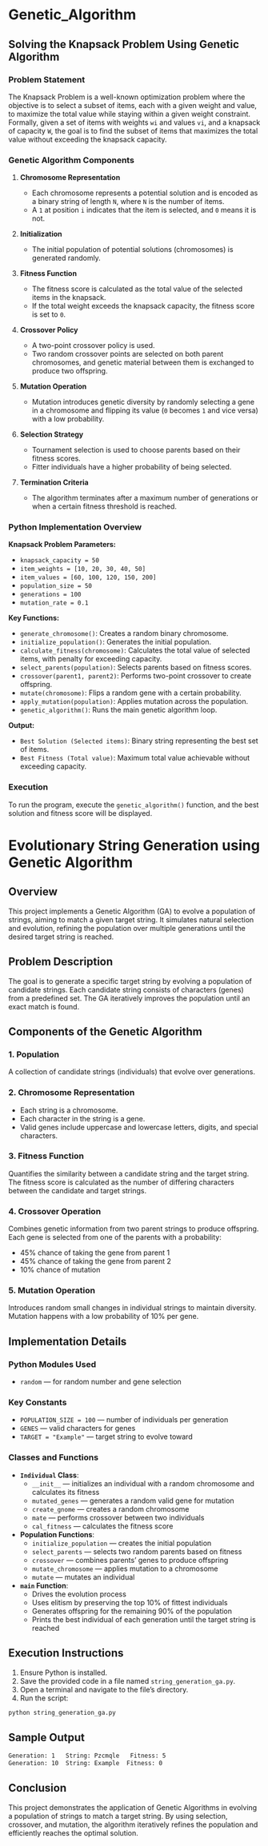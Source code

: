 # Genetic_Algorithm
## Solving the Knapsack Problem Using Genetic Algorithm

### Problem Statement
The Knapsack Problem is a well-known optimization problem where the objective is to select a subset of items, each with a given weight and value, to maximize the total value while staying within a given weight constraint. Formally, given a set of items with weights `wi` and values `vi`, and a knapsack of capacity `W`, the goal is to find the subset of items that maximizes the total value without exceeding the knapsack capacity.

### Genetic Algorithm Components

1. **Chromosome Representation**  
   - Each chromosome represents a potential solution and is encoded as a binary string of length `N`, where `N` is the number of items.  
   - A `1` at position `i` indicates that the item is selected, and `0` means it is not.

2. **Initialization**  
   - The initial population of potential solutions (chromosomes) is generated randomly.

3. **Fitness Function**  
   - The fitness score is calculated as the total value of the selected items in the knapsack.  
   - If the total weight exceeds the knapsack capacity, the fitness score is set to `0`.

4. **Crossover Policy**  
   - A two-point crossover policy is used.  
   - Two random crossover points are selected on both parent chromosomes, and genetic material between them is exchanged to produce two offspring.

5. **Mutation Operation**  
   - Mutation introduces genetic diversity by randomly selecting a gene in a chromosome and flipping its value (`0` becomes `1` and vice versa) with a low probability.

6. **Selection Strategy**  
   - Tournament selection is used to choose parents based on their fitness scores.  
   - Fitter individuals have a higher probability of being selected.

7. **Termination Criteria**  
   - The algorithm terminates after a maximum number of generations or when a certain fitness threshold is reached.

### Python Implementation Overview

**Knapsack Problem Parameters:**  
- `knapsack_capacity = 50`
- `item_weights = [10, 20, 30, 40, 50]`
- `item_values = [60, 100, 120, 150, 200]`
- `population_size = 50`
- `generations = 100`
- `mutation_rate = 0.1`

**Key Functions:**  
- `generate_chromosome()`: Creates a random binary chromosome.  
- `initialize_population()`: Generates the initial population.  
- `calculate_fitness(chromosome)`: Calculates the total value of selected items, with penalty for exceeding capacity.  
- `select_parents(population)`: Selects parents based on fitness scores.  
- `crossover(parent1, parent2)`: Performs two-point crossover to create offspring.  
- `mutate(chromosome)`: Flips a random gene with a certain probability.  
- `apply_mutation(population)`: Applies mutation across the population.  
- `genetic_algorithm()`: Runs the main genetic algorithm loop.

**Output:**  
- `Best Solution (Selected items)`: Binary string representing the best set of items.  
- `Best Fitness (Total value)`: Maximum total value achievable without exceeding capacity.

### Execution
To run the program, execute the `genetic_algorithm()` function, and the best solution and fitness score will be displayed.


# Evolutionary String Generation using Genetic Algorithm

## Overview
This project implements a Genetic Algorithm (GA) to evolve a population of strings, aiming to match a given target string. It simulates natural selection and evolution, refining the population over multiple generations until the desired target string is reached.

## Problem Description
The goal is to generate a specific target string by evolving a population of candidate strings. Each candidate string consists of characters (genes) from a predefined set. The GA iteratively improves the population until an exact match is found.

## Components of the Genetic Algorithm

### 1. Population
A collection of candidate strings (individuals) that evolve over generations.

### 2. Chromosome Representation
- Each string is a chromosome.
- Each character in the string is a gene.
- Valid genes include uppercase and lowercase letters, digits, and special characters.

### 3. Fitness Function
Quantifies the similarity between a candidate string and the target string. The fitness score is calculated as the number of differing characters between the candidate and target strings.

### 4. Crossover Operation
Combines genetic information from two parent strings to produce offspring. Each gene is selected from one of the parents with a probability:
- 45% chance of taking the gene from parent 1
- 45% chance of taking the gene from parent 2
- 10% chance of mutation

### 5. Mutation Operation
Introduces random small changes in individual strings to maintain diversity. Mutation happens with a low probability of 10% per gene.

## Implementation Details

### Python Modules Used
- `random` — for random number and gene selection

### Key Constants
- `POPULATION_SIZE = 100` — number of individuals per generation
- `GENES` — valid characters for genes
- `TARGET = "Example"` — target string to evolve toward

### Classes and Functions
- **`Individual` Class**:
    - `__init__` — initializes an individual with a random chromosome and calculates its fitness
    - `mutated_genes` — generates a random valid gene for mutation
    - `create_gnome` — creates a random chromosome
    - `mate` — performs crossover between two individuals
    - `cal_fitness` — calculates the fitness score
- **Population Functions**:
    - `initialize_population` — creates the initial population
    - `select_parents` — selects two random parents based on fitness
    - `crossover` — combines parents’ genes to produce offspring
    - `mutate_chromosome` — applies mutation to a chromosome
    - `mutate` — mutates an individual
- **`main` Function**:
    - Drives the evolution process
    - Uses elitism by preserving the top 10% of fittest individuals
    - Generates offspring for the remaining 90% of the population
    - Prints the best individual of each generation until the target string is reached

## Execution Instructions
1. Ensure Python is installed.
2. Save the provided code in a file named `string_generation_ga.py`.
3. Open a terminal and navigate to the file’s directory.
4. Run the script:
```bash
python string_generation_ga.py
```

## Sample Output
```bash
Generation: 1   String: Pzcmqle   Fitness: 5
Generation: 10  String: Example  Fitness: 0
```

## Conclusion
This project demonstrates the application of Genetic Algorithms in evolving a population of strings to match a target string. By using selection, crossover, and mutation, the algorithm iteratively refines the population and efficiently reaches the optimal solution.

